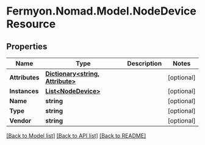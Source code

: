 # Fermyon.Nomad.Model.NodeDeviceResource

## Properties

Name | Type | Description | Notes
------------ | ------------- | ------------- | -------------
**Attributes** | [**Dictionary&lt;string, Attribute&gt;**](Attribute.md) |  | [optional] 
**Instances** | [**List&lt;NodeDevice&gt;**](NodeDevice.md) |  | [optional] 
**Name** | **string** |  | [optional] 
**Type** | **string** |  | [optional] 
**Vendor** | **string** |  | [optional] 

[[Back to Model list]](../README.md#documentation-for-models) [[Back to API list]](../README.md#documentation-for-api-endpoints) [[Back to README]](../README.md)

